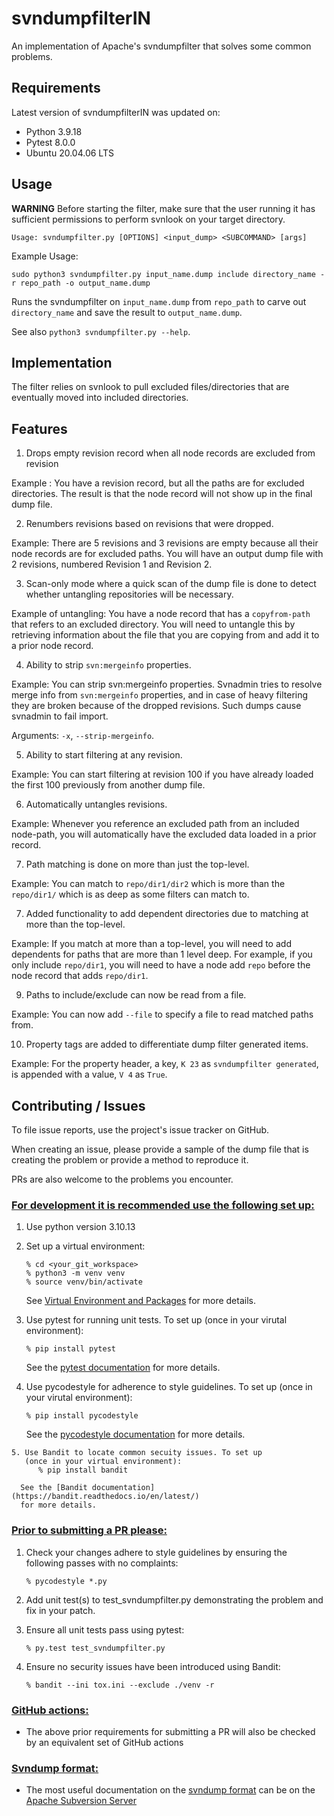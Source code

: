 svndumpfilterIN
===============


An implementation of Apache's svndumpfilter that solves some common problems.


## Requirements ##

Latest version of svndumpfilterIN was updated on:

  * Python 3.9.18
  * Pytest 8.0.0
  * Ubuntu 20.04.06 LTS


##  Usage  ##


**WARNING** Before starting the filter, make sure that the user running it has sufficient permissions to perform svnlook on your
target directory.


    Usage: svndumpfilter.py [OPTIONS] <input_dump> <SUBCOMMAND> [args]



Example Usage:

    sudo python3 svndumpfilter.py input_name.dump include directory_name -r repo_path -o output_name.dump

Runs the svndumpfilter on `input_name.dump` from `repo_path` to carve out `directory_name`
and save the result to `output_name.dump`.

See also `python3 svndumpfilter.py --help`.

## Implementation ##


The filter relies on svnlook to pull excluded files/directories that are eventually moved into included
directories.


## Features ##


1. Drops empty revision record when all node records are excluded from revision

  Example : You have a revision record, but all the paths are for excluded directories.
  The result is that the node record will not show up in the final dump file.

2. Renumbers revisions based on revisions that were dropped.

  Example: There are 5 revisions and 3 revisions are empty because all their node records are for excluded paths.
  You will have an output dump file with 2 revisions, numbered Revision 1 and Revision 2.

3. Scan-only mode where a quick scan of the dump file is done to detect whether untangling repositories will be
necessary.

  Example of untangling: You have a node record that has a `copyfrom-path` that refers to an excluded directory.
  You will need to untangle this by retrieving information about the file that you are copying from and add
  it to a prior node record.

4. Ability to strip `svn:mergeinfo` properties.

  Example: You can strip svn:mergeinfo properties. Svnadmin tries to resolve merge info from `svn:mergeinfo` properties,
  and in case of heavy filtering they are broken because of the dropped revisions. Such dumps cause svnadmin to fail import. 

  Arguments: `-x`, `--strip-mergeinfo`.

5. Ability to start filtering at any revision.

  Example: You can start filtering at revision 100 if you have already loaded the first 100 previously from
  another dump file.

6. Automatically untangles revisions.

  Example: Whenever you reference an excluded path from an included node-path, you will automatically have the
  excluded data loaded in a prior record.

7. Path matching is done on more than just the top-level.
 
  Example: You can match to `repo/dir1/dir2` which is more than the `repo/dir1/` which is as deep as some filters
  can match to.

7. Added functionality to add dependent directories due to matching at more than the top-level.

  Example: If you match at more than a top-level, you will need to add dependents for paths that are more than 1
  level deep. For example, if you only include `repo/dir1`, you will need to have a node add `repo` before the
  node record that adds `repo/dir1`.

9. Paths to include/exclude can now be read from a file.

  Example: You can now add `--file` to specify a file to read matched paths from.

10. Property tags are added to differentiate dump filter generated items.

  Example: For the property header, a key, `K 23` as `svndumpfilter generated`, is appended with a value, `V 4`
  as `True`.


## Contributing / Issues ##


To file issue reports, use the project's issue tracker on GitHub.

When creating an issue, please provide a sample of the dump file that is creating the problem or provide a method to
reproduce it.

PRs are also welcome to the problems you encounter.

### <u>For development it is recommended use the following set up:</u> ###
   1. Use python version 3.10.13
   2. Set up a virtual environment:

          % cd <your_git_workspace>
          % python3 -m venv venv
          % source venv/bin/activate

      See [Virtual Environment and Packages](https://docs.python.org/3/tutorial/venv.html)
      for more details.
   3. Use pytest for running unit tests. To set up
      (once in your virutal environment):

          % pip install pytest

      See the [pytest documentation](https://docs.pytest.org/en) for more details.
   4. Use pycodestyle for adherence to style guidelines. To set up
      (once in your virutal environment):

          % pip install pycodestyle

      See the [pycodestyle documentation](https://pycodestyle.pycqa.org/en/latest/)
      for more details.

    5. Use Bandit to locate common secuity issues. To set up 
       (once in your virtual environment):
          % pip install bandit

      See the [Bandit documentation](https://bandit.readthedocs.io/en/latest/)
      for more details.

### <u>Prior to submitting a PR please:</u> ###
   1. Check your changes adhere to style guidelines by ensuring
      the following passes with no complaints:

          % pycodestyle *.py 

   2. Add unit test(s) to test_svndumpfilter.py demonstrating the
      problem and fix in your patch.
   3. Ensure all unit tests pass using pytest:

          % py.test test_svndumpfilter.py

   4. Ensure no security issues have been introduced using Bandit:

          % bandit --ini tox.ini --exclude ./venv -r 

### <u>GitHub actions:</u> ###

   * The above prior requirements for submitting a PR will also be
     checked by an equivalent set of GitHub actions

### <u>Svndump format:</u> ###

   * The most useful documentation on the [svndump format](https://svn.apache.org/repos/asf/subversion/trunk/notes/dump-load-format.txt) can be on the 
     [Apache Subversion Server](https://svn.apache.org/)




